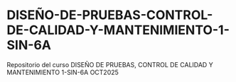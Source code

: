 # DISEÑO-DE-PRUEBAS-CONTROL-DE-CALIDAD-Y-MANTENIMIENTO-1-SIN-6A
Repositorio del curso DISEÑO DE PRUEBAS, CONTROL DE CALIDAD Y MANTENIMIENTO 1-SIN-6A OCT2025
